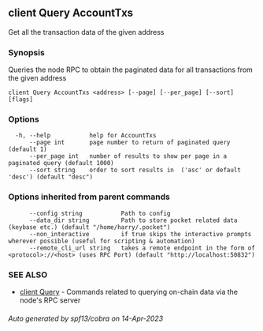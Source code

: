 ## client Query AccountTxs

Get all the transaction data of the given address

### Synopsis

Queries the node RPC to obtain the paginated data for all transactions from the given address

```
client Query AccountTxs <address> [--page] [--per_page] [--sort] [flags]
```

### Options

```
  -h, --help           help for AccountTxs
      --page int       page number to return of paginated query (default 1)
      --per_page int   number of results to show per page in a paginated query (default 1000)
      --sort string    order to sort results in  ('asc' or default 'desc') (default "desc")
```

### Options inherited from parent commands

```
      --config string           Path to config
      --data_dir string         Path to store pocket related data (keybase etc.) (default "/home/harry/.pocket")
      --non_interactive         if true skips the interactive prompts wherever possible (useful for scripting & automation)
      --remote_cli_url string   takes a remote endpoint in the form of <protocol>://<host> (uses RPC Port) (default "http://localhost:50832")
```

### SEE ALSO

* [client Query](client_Query.md)	 - Commands related to querying on-chain data via the node's RPC server

###### Auto generated by spf13/cobra on 14-Apr-2023
